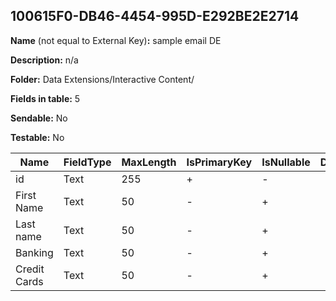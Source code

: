 ## 100615F0-DB46-4454-995D-E292BE2E2714

**Name** (not equal to External Key)**:** sample email DE

**Description:** n/a

**Folder:** Data Extensions/Interactive Content/

**Fields in table:** 5

**Sendable:** No

**Testable:** No

| Name | FieldType | MaxLength | IsPrimaryKey | IsNullable | DefaultValue |
| --- | --- | --- | --- | --- | --- |
| id | Text | 255 | + | - |  |
| First Name | Text | 50 | - | + |  |
| Last name | Text | 50 | - | + |  |
| Banking | Text | 50 | - | + |  |
| Credit Cards | Text | 50 | - | + |  |
